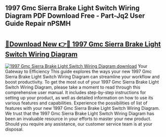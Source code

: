 ## 1997 Gmc Sierra Brake Light Switch Wiring Diagram PDF Download Free - Part-Jq2 User Guide Repair nPSMH

# <h2><a href="http://dflcft.blite.top/?on=1997+Gmc+Sierra+Brake+Light+Switch+Wiring+Diagram">🔗Download New 👉🔴 1997 Gmc Sierra Brake Light Switch Wiring Diagram</a></h2>

[![1997 Gmc Sierra Brake Light Switch Wiring Diagram download](https://i.imgur.com/lujVjoI.png)](http://dflcft.blite.top/?on=1997+Gmc+Sierra+Brake+Light+Switch+Wiring+Diagram)
Your Gateway to Efficiency This guide explores the ways your new 1997 Gmc Sierra Brake Light Switch Wiring Diagram can streamline your workflow and boost productivity. To get the most out of your 1997 Gmc Sierra Brake Light Switch Wiring Diagram, please take a moment to read through this comprehensive user manual. It includes step-by-step instructions for setting up your product, as well as detailed information on how to use its various features and capabilities. Experience the possibilities of list of features with your new 1997 Gmc Sierra Brake Light Switch Wiring Diagram. We trust that the 1997 Gmc Sierra Brake Light Switch Wiring Diagram has been an invaluable resource in your efforts to master your new product. Should you require any assistance, our customer service team is at your disposal.
